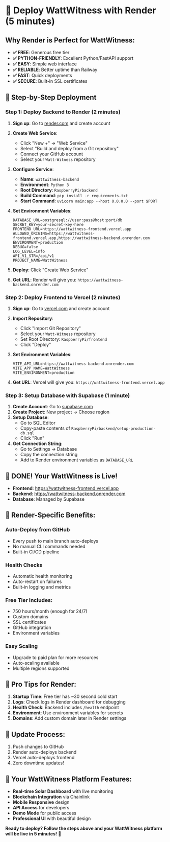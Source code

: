 # 🚀 Deploy WattWitness with Render (5 minutes)

## Why Render is Perfect for WattWitness:

- **✅ FREE**: Generous free tier
- **✅ PYTHON-FRIENDLY**: Excellent Python/FastAPI support
- **✅ EASY**: Simple web interface
- **✅ RELIABLE**: Better uptime than Railway
- **✅ FAST**: Quick deployments
- **✅ SECURE**: Built-in SSL certificates

## 🎯 Step-by-Step Deployment

### Step 1: Deploy Backend to Render (2 minutes)

1. **Sign up**: Go to [render.com](https://render.com) and create account
2. **Create Web Service**:
   - Click "New +" → "Web Service"
   - Select "Build and deploy from a Git repository"
   - Connect your GitHub account
   - Select your `Watt-Witness` repository

3. **Configure Service**:
   - **Name**: `wattwitness-backend`
   - **Environment**: `Python 3`
   - **Root Directory**: `RaspberryPi/backend`
   - **Build Command**: `pip install -r requirements.txt`
   - **Start Command**: `uvicorn main:app --host 0.0.0.0 --port $PORT`

4. **Set Environment Variables**:
   ```env
   DATABASE_URL=postgresql://user:pass@host:port/db
   SECRET_KEY=your-secret-key-here
   FRONTEND_URL=https://wattwitness-frontend.vercel.app
   ALLOWED_ORIGINS=https://wattwitness-frontend.vercel.app,https://wattwitness-backend.onrender.com
   ENVIRONMENT=production
   DEBUG=false
   LOG_LEVEL=info
   API_V1_STR=/api/v1
   PROJECT_NAME=WattWitness
   ```

5. **Deploy**: Click "Create Web Service"
6. **Get URL**: Render will give you: `https://wattwitness-backend.onrender.com`

### Step 2: Deploy Frontend to Vercel (2 minutes)

1. **Sign up**: Go to [vercel.com](https://vercel.com) and create account
2. **Import Repository**:
   - Click "Import Git Repository"
   - Select your `Watt-Witness` repository
   - Set Root Directory: `RaspberryPi/frontend`
   - Click "Deploy"

3. **Set Environment Variables**:
   ```env
   VITE_API_URL=https://wattwitness-backend.onrender.com
   VITE_APP_NAME=WattWitness
   VITE_ENVIRONMENT=production
   ```

4. **Get URL**: Vercel will give you: `https://wattwitness-frontend.vercel.app`

### Step 3: Setup Database with Supabase (1 minute)

1. **Create Account**: Go to [supabase.com](https://supabase.com)
2. **Create Project**: New project → Choose region
3. **Setup Database**: 
   - Go to SQL Editor
   - Copy-paste contents of `RaspberryPi/backend/setup-production-db.sql`
   - Click "Run"
4. **Get Connection String**: 
   - Go to Settings → Database
   - Copy the connection string
   - Add to Render environment variables as `DATABASE_URL`

## 🎉 DONE! Your WattWitness is Live!

- **Frontend**: https://wattwitness-frontend.vercel.app
- **Backend**: https://wattwitness-backend.onrender.com
- **Database**: Managed by Supabase

## 🔧 Render-Specific Benefits:

### **Auto-Deploy from GitHub**
- Every push to main branch auto-deploys
- No manual CLI commands needed
- Built-in CI/CD pipeline

### **Health Checks**
- Automatic health monitoring
- Auto-restart on failures
- Built-in logging and metrics

### **Free Tier Includes**:
- 750 hours/month (enough for 24/7)
- Custom domains
- SSL certificates
- GitHub integration
- Environment variables

### **Easy Scaling**
- Upgrade to paid plan for more resources
- Auto-scaling available
- Multiple regions supported

## 🚀 Pro Tips for Render:

1. **Startup Time**: Free tier has ~30 second cold start
2. **Logs**: Check logs in Render dashboard for debugging
3. **Health Check**: Backend includes `/health` endpoint
4. **Environment**: Use environment variables for secrets
5. **Domains**: Add custom domain later in Render settings

## 🔄 Update Process:

1. Push changes to GitHub
2. Render auto-deploys backend
3. Vercel auto-deploys frontend
4. Zero downtime updates!

## 🌟 Your WattWitness Platform Features:

- **Real-time Solar Dashboard** with live monitoring
- **Blockchain Integration** via Chainlink
- **Mobile Responsive** design
- **API Access** for developers
- **Demo Mode** for public access
- **Professional UI** with beautiful design

**Ready to deploy? Follow the steps above and your WattWitness platform will be live in 5 minutes!** 🚀 